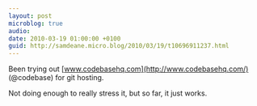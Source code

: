 ```yaml
---
layout: post
microblog: true
audio: 
date: 2010-03-19 01:00:00 +0100
guid: http://samdeane.micro.blog/2010/03/19/t10696911237.html
---
```

Been trying out [www.codebasehq.com](http://www.codebasehq.com/) (@codebase) for git hosting.

Not doing enough to really stress it, but so far, it just works.
